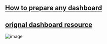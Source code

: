 ## [How to prepare any dashboard](https://www.youtube.com/watch?v=tNFoPXQf4IE)
## [orignal dashboard resource](https://github.com/rabeeaali/AdminLTE-3-RTL)

![image](https://github.com/Snossy123/Laravel-Dashboard-Template/assets/61948065/40557d9a-e7b5-472e-ab82-8ca0ed0a5141)
